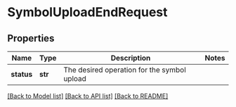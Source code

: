 # SymbolUploadEndRequest

## Properties
Name | Type | Description | Notes
------------ | ------------- | ------------- | -------------
**status** | **str** | The desired operation for the symbol upload | 

[[Back to Model list]](../README.md#documentation-for-models) [[Back to API list]](../README.md#documentation-for-api-endpoints) [[Back to README]](../README.md)

